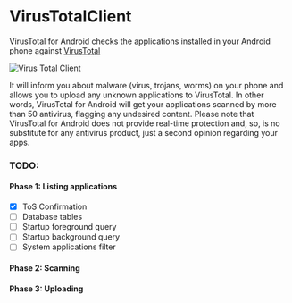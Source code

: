 # VirusTotalClient
VirusTotal for Android checks the applications installed in your Android phone against
[VirusTotal](http://www.virustotal.com)

![Virus Total Client](https://rawgit.com/alilotfi/VirusTotalClient/master/app/src/main/res/drawable-xxhdpi/img_logo.png "")

It will inform you about malware (virus, trojans, worms) on your phone and allows you to upload any
unknown applications to VirusTotal. In other words, VirusTotal for Android will get your
applications scanned by more than 50 antivirus, flagging any undesired content.
Please note that VirusTotal for Android does not provide real-time protection and, so, is no
substitute for any antivirus product, just a second opinion regarding your apps.

### TODO:
#### Phase 1: Listing applications
- [X] ToS Confirmation
- [ ] Database tables
- [ ] Startup foreground query
- [ ] Startup background query
- [ ] System applications filter

#### Phase 2: Scanning
#### Phase 3: Uploading